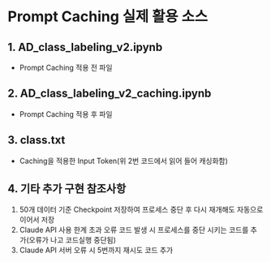 # Prompt Caching 실제 활용 소스

## 1. AD_class_labeling_v2.ipynb
  - Prompt Caching 적용 전 파일
  
## 2. AD_class_labeling_v2_caching.ipynb
  - Prompt Caching 적용 후 파일

## 3. class.txt
  - Caching을 적용한 Input Token(위 2번 코드에서 읽어 들어 캐싱화함)

## 4. 기타 추가 구현  참조사항
  1) 50개 데이터 기준 Checkpoint 저장하여 프로세스 중단 후 다시 재개해도 자동으로 이어서 저장
  2) Claude API 사용 한계 초과 오류 코드 발생 시 프로세스를 중단 시키는 코드를 추가(오류가 나고 코드실행 중단됨)
  3) Claude API 서버 오류 시 5번까지 재시도 코드 추가

   
